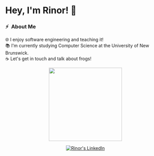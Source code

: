 # Hey, I'm Rinor! 👋

###  ⚡ &nbsp;About Me

🌐 I enjoy software engineering and teaching it!\
📚 I'm currently studying Computer Science at the University of New Brunswick.\
☕ Let's get in touch and talk about frogs!

<p align="center">
  <img height="230em" src="https://github-readme-stats.vercel.app/api/pin/?username=rkomoran&repo=frog-bote&theme=tokyonight&hide_border=true"/>
</p>



<p align="center">
<a href="https://www.linkedin.com/in/rinorkomorani/" target="_blank"> <img src="https://img.shields.io/badge/-rinorkomorani-0077B5?style=for-the-badge&amp;logo=Linkedin&amp;logoColor=white&amp;link=https://linkedin.com/in/rinorkomorani/" alt="Rinor's LinkedIn"></a>

<div align="center">
<a href="https://github.com/twilkhoo/" target="_blank">

</a>
</div>
</p>
</div>
